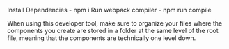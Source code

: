 Install Dependencies - npm i
Run webpack compiler - npm run compile

When using this developer tool, make sure to organize your files where the components you create are stored in a folder
at the same level of the root file, meaning that the components are technically one level down.